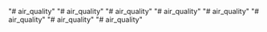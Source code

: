 "# air_quality" 
"# air_quality" 
"# air_quality" 
"# air_quality" 
"# air_quality" 
"# air_quality" 
"# air_quality" 
"# air_quality" 
